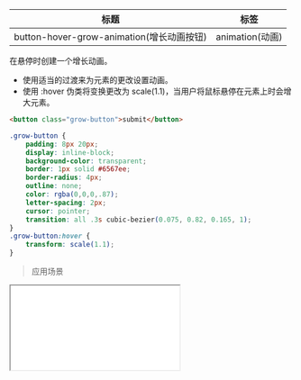 | 标题                             | 标签           |
| -------------------------------- | -------------- |
| button-hover-grow-animation(增长动画按钮) | animation(动画) |

在悬停时创建一个增长动画。

* 使用适当的过渡来为元素的更改设置动画。
* 使用 :hover 伪类将变换更改为 scale(1.1)，当用户将鼠标悬停在元素上时会增大元素。

```html
<button class="grow-button">submit</button>
```

```css
.grow-button {
    padding: 8px 20px;
    display: inline-block;
    background-color: transparent;
    border: 1px solid #6567ee;
    border-radius: 4px;
    outline: none;
    color: rgba(0,0,0,.87);
    letter-spacing: 2px;
    cursor: pointer;
    transition: all .3s cubic-bezier(0.075, 0.82, 0.165, 1);
}
.grow-button:hover {
    transform: scale(1.1);
}
```

> 应用场景

<iframe src="codes/css/html/button-hover-grow-animation.html"></iframe>


